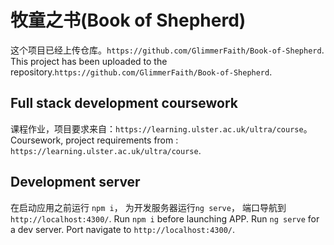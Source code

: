# 牧童之书(Book of Shepherd)

这个项目已经上传仓库。`https://github.com/GlimmerFaith/Book-of-Shepherd`.
This project has been uploaded to the repository.`https://github.com/GlimmerFaith/Book-of-Shepherd`.

## Full stack development coursework

课程作业，项目要求来自：`https://learning.ulster.ac.uk/ultra/course`。
Coursework, project requirements from : `https://learning.ulster.ac.uk/ultra/course`.

## Development server

在启动应用之前运行 `npm i`， 为开发服务器运行`ng serve`， 端口导航到`http://localhost:4300/`.
Run `npm i` before launching APP. Run `ng serve` for a dev server. Port navigate to `http://localhost:4300/`. 
